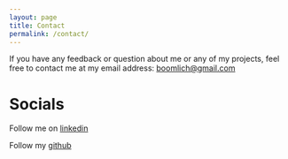 ```yaml
---
layout: page
title: Contact
permalink: /contact/
---
```


If you have any feedback or question about me or any of my projects, feel free to contact me at my email address: boomlich@gmail.com

# Socials
Follow me on [linkedin](https://www.linkedin.com/in/thomas-matre/)

Follow my [github](https://github.com/boomlich)



